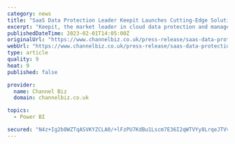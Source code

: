 ```yaml
---
category: news
title: "SaaS Data Protection Leader Keepit Launches Cutting-Edge Solution: Keepit for Power BI"
excerpt: "Keepit, the market leader in cloud data protection and management, today announced the launch of its backup and recovery solution for Power BI, Microsoft’s business intelligence solution platform for aggregating, analyzing, visualizing, and sharing data. With the release of Keepit for Power BI, Keepit is extending its lead as the premier data protection service for"
publishedDateTime: 2023-02-01T14:05:00Z
originalUrl: "https://www.channelbiz.co.uk/press-release/saas-data-protection-leader-keepit-launches-cutting-edge-solution-keepit-for-power-bi/"
webUrl: "https://www.channelbiz.co.uk/press-release/saas-data-protection-leader-keepit-launches-cutting-edge-solution-keepit-for-power-bi/"
type: article
quality: 9
heat: 9
published: false

provider:
  name: Channel Biz
  domain: channelbiz.co.uk

topics:
  - Power BI

secured: "N4z+Ig2b8WZTqASVKYZCLA0/+lFzPU7KdBu1Lscm7E36I2qWTVYy8LrqeJTVv1Zdq/KPydr5n3dzBzo5XlJNS5afpWb0eaMzcY9UWXwTcmgCA8P9szuuCS6skHVQqy40rV7qj26S6fuJBnc6xY2X3P+fWCNStEnVyWHTTUQVwgxv42Fa5QTO53quP3E1XXirShZ5hohM+OgpPiRaJUU6F4SxqtsZVUrWjlcOTMTjqOKI60EK2Ea21t3kUSBWa3QncsZ1KDPu7yoDBKqwYpNbkAt6D3ZUwnO55IOUlbcFTKO2EqVwU25vnJ3dYiOjfqfZ7r3rBpS2ttMPukI7uK5n6w+h9TLjaUFJd8qlwMQBJ2c=;KYxUtjCkmkQiTMugvH5jWQ=="
---
```


